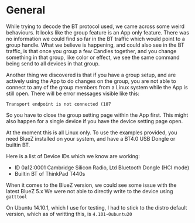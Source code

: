 General
=======

While trying to decode the BT protocol used, we came across some weird behaviours.
It looks like the group feature is an App only feature.
There was no information we could find so far in the BT traffic which would point to a group handle.
What we believe is happening, and could also see in the BT traffic, is that once you group a few Candles together,
and you change something in that group, like color or effect, we see the same command being send to all devices in
that group.

Another thing we discovered is that if you have a group setup, and are actively using the App to do changes on the
group, you are not able to connect to any of the group members from a Linux system while the App is still open.
There will be error messages visible like this:

`Transport endpoint is not connected (107`

So you have to close the group setting page within the App first.
This might also happen for a single device if you have the device setting page open.

At the moment this is all Linux only.
To use the examples provided, you need BlueZ installed on your system, and have a BT4.0 USB Dongle or builtin BT.

Here is a list of Device IDs which we know are working:

- ID 0a12:0001 Cambridge Silicon Radio, Ltd Bluetooth Dongle (HCI mode)
- Builtin BT of ThinkPad T440s

When it comes to the BlueZ version, we could see some issue with the latest BlueZ 5.x
We were not able to directly write to the device using `gatttool`

On Ubuntu 14.10.1, which I use for testing, I had to stick to the distro default version, which as of writting this, is
`4.101-0ubuntu20`
